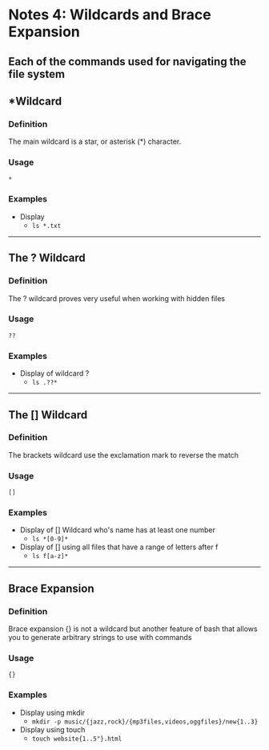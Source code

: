 # Notes 4: Wildcards and Brace Expansion 

## Each of the commands used for navigating the file system 



## *Wildcard 
### Definition 
The main wildcard is a star, or asterisk (*) character.
### Usage 
`*`
### Examples 
* Display
  * `ls *.txt` 

<hr>

## The ? Wildcard 
### Definition 
The ? wildcard proves very useful when working with hidden files
### Usage 
`??`
### Examples 
* Display of wildcard ? 
  * `ls .??*`

<hr>

## The [] Wildcard 
### Definition 
The brackets wildcard use the exclamation mark to reverse the match 
### Usage 
`[]`
### Examples 
* Display of [] Wildcard who's name has at least one number 
  * `ls *[0-9]*`
* Display of [] using all files that have a range of letters after f 
  * `ls f[a-z]*`

<hr>

## Brace Expansion 
### Definition
Brace expansion {} is not a wildcard but another feature of bash that allows you to generate arbitrary strings to use with commands
### Usage 
`{}`
### Examples 
* Display using mkdir 
  * `mkdir -p music/{jazz,rock}/{mp3files,videos,oggfiles}/new{1..3}`
* Display using touch 
  * `touch website{1..5"}.html`